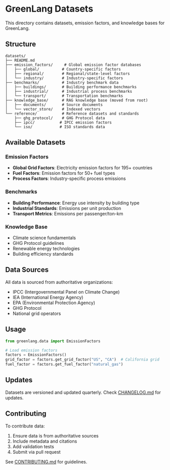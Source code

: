 # GreenLang Datasets

This directory contains datasets, emission factors, and knowledge bases for GreenLang.

## Structure

```
datasets/
├── README.md
├── emission_factors/     # Global emission factor databases
│   ├── global/          # Country-specific factors
│   ├── regional/        # Regional/state-level factors
│   └── industry/        # Industry-specific factors
├── benchmarks/          # Industry benchmark data
│   ├── buildings/       # Building performance benchmarks
│   ├── industrial/      # Industrial process benchmarks
│   └── transport/       # Transportation benchmarks
├── knowledge_base/      # RAG knowledge base (moved from root)
│   ├── documents/       # Source documents
│   └── vector_store/    # Indexed vectors
└── reference/           # Reference datasets and standards
    ├── ghg_protocol/    # GHG Protocol data
    ├── ipcc/           # IPCC emission factors
    └── iso/            # ISO standards data
```

## Available Datasets

### Emission Factors
- **Global Grid Factors**: Electricity emission factors for 195+ countries
- **Fuel Factors**: Emission factors for 50+ fuel types
- **Process Factors**: Industry-specific process emissions

### Benchmarks
- **Building Performance**: Energy use intensity by building type
- **Industrial Standards**: Emissions per unit production
- **Transport Metrics**: Emissions per passenger/ton-km

### Knowledge Base
- Climate science fundamentals
- GHG Protocol guidelines
- Renewable energy technologies
- Building efficiency standards

## Data Sources

All data is sourced from authoritative organizations:
- IPCC (Intergovernmental Panel on Climate Change)
- IEA (International Energy Agency)
- EPA (Environmental Protection Agency)
- GHG Protocol
- National grid operators

## Usage

```python
from greenlang.data import EmissionFactors

# Load emission factors
factors = EmissionFactors()
grid_factor = factors.get_grid_factor("US", "CA")  # California grid
fuel_factor = factors.get_fuel_factor("natural_gas")
```

## Updates

Datasets are versioned and updated quarterly. Check [CHANGELOG.md](../CHANGELOG.md) for updates.

## Contributing

To contribute data:
1. Ensure data is from authoritative sources
2. Include metadata and citations
3. Add validation tests
4. Submit via pull request

See [CONTRIBUTING.md](../CONTRIBUTING.md) for guidelines.